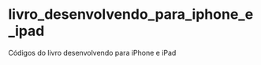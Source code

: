 livro_desenvolvendo_para_iphone_e_ipad
======================================

Códigos do livro desenvolvendo para iPhone e iPad
